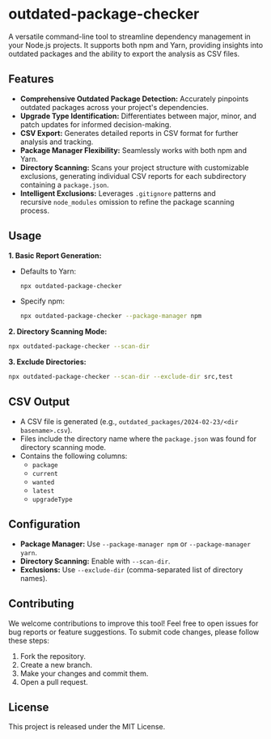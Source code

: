 # outdated-package-checker

A versatile command-line tool to streamline dependency management in your Node.js projects. It supports both npm and Yarn, providing insights into outdated packages and the ability to export the analysis as CSV files.

## Features

-   **Comprehensive Outdated Package Detection:** Accurately pinpoints outdated packages across your project's dependencies.
-   **Upgrade Type Identification:** Differentiates between major, minor, and patch updates for informed decision-making.
-   **CSV Export:** Generates detailed reports in CSV format for further analysis and tracking.
-   **Package Manager Flexibility:** Seamlessly works with both npm and Yarn.
-   **Directory Scanning:** Scans your project structure with customizable exclusions, generating individual CSV reports for each subdirectory containing a `package.json`.
-   **Intelligent Exclusions:** Leverages `.gitignore` patterns and recursive `node_modules` omission to refine the package scanning process.

## Usage

**1\. Basic Report Generation:**

-   Defaults to Yarn:

    ```bash
    npx outdated-package-checker
    ```

-   Specify npm:

    ```bash
    npx outdated-package-checker --package-manager npm
    ```

**2\. Directory Scanning Mode:**

```bash
npx outdated-package-checker --scan-dir
```

**3\. Exclude Directories:**

```bash
npx outdated-package-checker --scan-dir --exclude-dir src,test
```

## CSV Output

-   A CSV file is generated (e.g., `outdated_packages/2024-02-23/<dir basename>.csv`).
-   Files include the directory name where the `package.json` was found for directory scanning mode.
-   Contains the following columns:
    -   `package`
    -   `current`
    -   `wanted`
    -   `latest`
    -   `upgradeType`   

## Configuration

-   **Package Manager:** Use `--package-manager npm` or `--package-manager yarn`.
-   **Directory Scanning:** Enable with `--scan-dir`.
-   **Exclusions:** Use `--exclude-dir` (comma-separated list of directory names).

## Contributing

We welcome contributions to improve this tool! Feel free to open issues for bug reports or feature suggestions. To submit code changes, please follow these steps:

1.  Fork the repository.
2.  Create a new branch.
3.  Make your changes and commit them.
4.  Open a pull request.

## License

This project is released under the MIT License.
